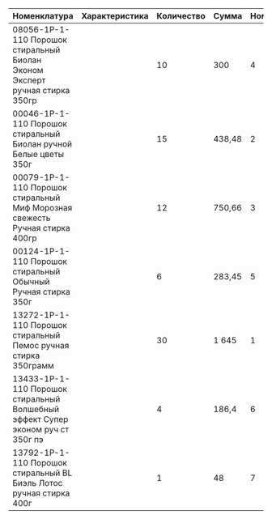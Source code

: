 Номенклатура |	Характеристика|	Количество|	Сумма|	Номер
| ------------- | ------------- | ------------- | ------------- | ------------- |
08056-1Р-1-110 Порошок стиральный Биолан Эконом Эксперт ручная стирка 350гр	||	10	|300|	4
00046-1Р-1-110 Порошок стиральный Биолан ручной Белые цветы 350г ||		15 |	438,48 |2
00079-1Р-1-110 Порошок стиральный Миф Морозная свежесть Ручная стирка 400гр	 ||	12	|750,66|	3
00124-1Р-1-110 Порошок стиральный Обычный Ручная стирка 350г ||		6	|283,45|	5
13272-1Р-1-110 Порошок стиральный Пемос ручная стирка 350грамм ||		30|	1 645	|1
13433-1Р-1-110 Порошок стиральный Волшебный эффект Супер эконом руч ст 350г пэ ||		4	|186,4	|6
13792-1Р-1-110 Порошок стиральный BL Биэль Лотос ручная стирка 400г ||		1	|48|	7
